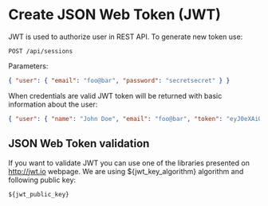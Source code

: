 # Create JSON Web Token (JWT)

JWT is used to authorize user in REST API. To generate new token use:

```
POST /api/sessions
```

Parameters:

```json
{ "user": { "email": "foo@bar", "password": "secretsecret" } }
```

When credentials are valid JWT token will be returned with basic information
about the user:

```json
{ "user": { "name": "John Doe", "email": "foo@bar", "token": "eyJ0eXAiOiJ..." } }
```

## JSON Web Token validation

If you want to validate JWT you can use one of the libraries presented on
http://jwt.io webpage. We are using ${jwt_key_algorithm} algorithm and following
public key:

```
${jwt_public_key}
```
